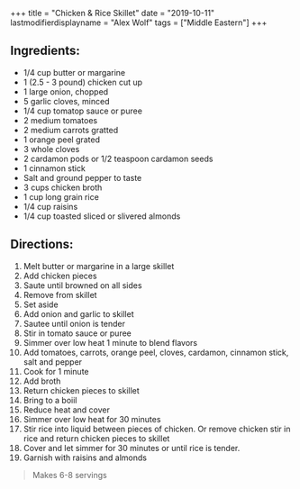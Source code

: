+++
title = "Chicken & Rice Skillet"
date = "2019-10-11"
lastmodifierdisplayname = "Alex Wolf"
tags = ["Middle Eastern"]
+++

## Ingredients:

* 1/4 cup butter or margarine
* 1 (2.5 - 3 pound) chicken cut up
* 1 large onion, chopped
* 5 garlic cloves, minced
* 1/4 cup tomatop sauce or puree
* 2 medium tomatoes
* 2 medium carrots gratted
* 1 orange peel grated
* 3 whole cloves
* 2 cardamon pods or 1/2 teaspoon cardamon seeds
* 1 cinnamon stick
* Salt and ground pepper to taste
* 3 cups chicken broth
* 1 cup long grain rice
* 1/4 cup raisins
* 1/4 cup toasted sliced or slivered almonds 

## Directions:

1. Melt butter or margarine in a large skillet
2. Add chicken pieces
3. Saute until browned on all sides
4. Remove from skillet
5. Set aside
6. Add onion and garlic to skillet
7. Sautee until onion is tender
8. Stir in tomato sauce or puree
9. Simmer over low heat 1 minute to blend flavors
10. Add tomatoes, carrots, orange peel, cloves, cardamon, cinnamon stick, salt and pepper
11. Cook for 1 minute
12. Add broth
13. Return chicken pieces to skillet
14. Bring to a boiil
15. Reduce heat and cover
16. Simmer over low heat for 30 minutes
17. Stir rice into liquid between pieces of chicken. Or remove chicken stir in rice and return chicken pieces to skillet
18. Cover and let simmer for 30 minutes or until rice is tender.
19. Garnish with raisins and almonds

> Makes 6-8 servings